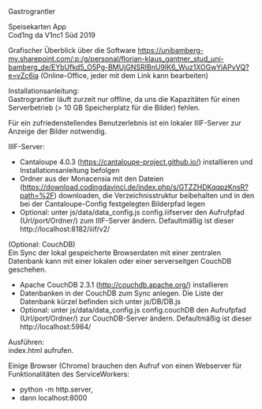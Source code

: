 Gastrograntler

Speisekarten App  
Cod1ng da V1nc1 Süd 2019  

Grafischer Überblick über die Software
https://unibamberg-my.sharepoint.com/:p:/g/personal/florian-klaus_gantner_stud_uni-bamberg_de/EYbUfkd5_O5Pg-BMUjGNSRIBnU9IK6_Wuz1XOGwYiAPvVQ?e=vZc6ia
(Online-Office, jeder mit dem Link kann bearbeiten)

Installationsanleitung:  
Gastrograntler läuft zurzeit nur offline, da uns die Kapazitäten für einen Serverbetrieb (> 10 GB Speicherplatz für die Bilder) fehlen.  

Für ein zufriedenstellendes Benutzerlebnis ist ein lokaler IIIF-Server zur Anzeige der Bilder notwendig.  

IIIF-Server:  
- Cantaloupe 4.0.3 (https://cantaloupe-project.github.io/) installieren und Installationsanleitung befolgen  
- Ordner aus der Monacensia mit den Dateien (https://download.codingdavinci.de/index.php/s/GTZZHDKqqpzKnsR?path=%2F) downloaden, die Verzeichnisstruktur beibehalten und in den bei der Cantaloupe-Config festgelegten Bilderpfad legen  
- Optional: unter js/data/data_config.js config.iiifserver den Aufrufpfad (Url/port/Ordner/) zum IIIF-Server ändern. Defaultmäßig ist dieser http://localhost:8182/iiif/v2/  

(Optional: CouchDB)  
Ein Sync der lokal gespeicherte Browserdaten mit einer zentralen Datenbank kann mit einer lokalen oder einer serverseitgen CouchDB geschehen.  
- Apache CouchDB 2.3.1 (http://couchdb.apache.org/) installieren  
- Datenbanken in der CouchDB zum Sync anlegen. Die Liste der Datenbank kürzel befinden sich unter js/DB/DB.js  
- Optional: unter js/data/data_config.js config.couchDB den Aufrufpfad (Url/port/Ordner/) zur CouchDB-Server ändern. Defaultmäßig ist dieser http://localhost:5984/  


Ausführen:   
index.html aufrufen.

Einige Browser (Chrome) brauchen den Aufruf von einen Webserver für Funktionalitäten des ServiceWorkers:  
- python -m http.server,
- dann localhost:8000
